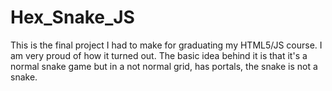 # Hex_Snake_JS
This is the final project I had to make for graduating my HTML5/JS course. I am very proud of how it turned out. The basic idea behind it is that it's a normal snake game but in a not normal grid, has portals, the snake is not a snake.
